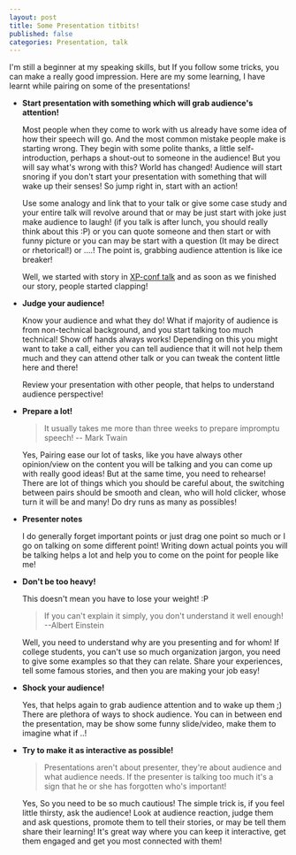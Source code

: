 ```yaml
---
layout: post
title: Some Presentation titbits!
published: false
categories: Presentation, talk
---
```


I'm still a beginner at my speaking skills, but If you follow some tricks, you can make a really good impression.
 Here are my some learning, I have learnt while pairing on some of the presentations!

 + **Start presentation with something which will grab audience's attention!**

    Most people when they come to work with us already have some idea of how their speech will go.  And the most common mistake people make is starting wrong.  They begin with some polite thanks, a little self-introduction, perhaps a shout-out to someone in the audience!
    But you will say what's wrong with this?
    World has changed! Audience will start snoring if you don't start your presentation with something that will wake up their senses! So jump right in, start with an action!

    Use some analogy and link that to your talk or give some case study and your entire talk will revolve around that or may be just start with joke just make audience to laugh! (if you talk is after lunch, you should really think about this :P) or you can quote someone and then start or with funny picture or you can may be start with a question (It may be direct or rhetorical!) or ....!
    The point is, grabbing audience attention is like ice breaker!

     Well, we started with story in [XP-conf talk](/blog/speaking-at-xp-conf/) and as soon as we finished our story, people started clapping!

 + **Judge your audience!**

    Know your audience and what they do! What if majority of audience is from non-technical background, and you start talking too much technical!
    Show off hands always works! Depending on this you might want to take a call, either you can tell audience that it will not help them much and they can attend other talk or you can tweak the content little here and there!

    Review your presentation with other people, that helps to understand audience perspective!

 + **Prepare a lot!**

    >It usually takes me more than three weeks to prepare impromptu speech! -- Mark Twain

     Yes, Pairing ease our lot of tasks, like you have always other opinion/view on the content you will be talking and you can come up with really good ideas!
      But at the same time, you need to rehearse! There are lot of things which you should be careful about, the switching between pairs should be smooth and clean, who will hold clicker, whose turn it will be and many! Do dry runs as many as possibles!

 + **Presenter notes**

    I do generally forget important points or just drag one point so much or I go on talking on some different point! Writing down actual points you will be talking helps a lot and help you to come on the point for people like me!

+ **Don't be too heavy!**

    This doesn't mean you have to lose your weight! :P

     >If you can't explain it simply, you don't understand it well enough! --Albert Einstein

     Well, you need to understand why are you presenting and for whom! If college students, you can't use so much organization jargon, you need to give some examples so that they can relate. Share your experiences, tell some famous stories, and then you are making your job easy!

+ **Shock your audience!**

    Yes, that helps again to grab audience attention and to wake up them ;)
    There are plethora of ways to shock audience. You can in between end the presentation, may be show some funny slide/video, make them to imagine what if ..!

 + **Try to make it as interactive as possible!**

    >Presentations aren't about presenter, they're about audience and what audience needs. If the presenter is talking too much it's a sign that he or she has forgotten who's important!

    Yes, So you need to be so much cautious! The simple trick is, if you feel little thirsty, ask the audience! Look at audience reaction, judge them and ask questions, promote them to tell their stories, or may be tell them share their learning! It's great way where you can keep it interactive, get them engaged and get you most connected with them!





